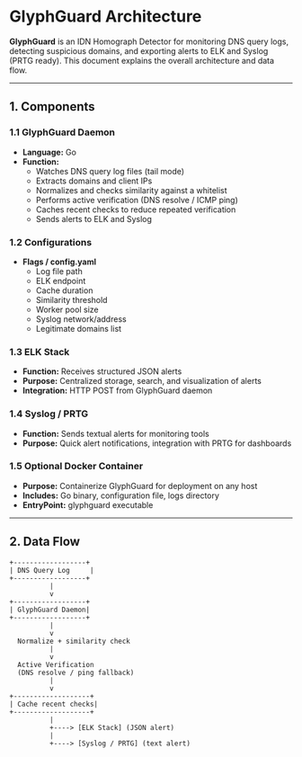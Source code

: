 # GlyphGuard Architecture

**GlyphGuard** is an IDN Homograph Detector for monitoring DNS query logs, detecting suspicious domains, and exporting alerts to ELK and Syslog (PRTG ready). This document explains the overall architecture and data flow.

---

## 1. Components

### 1.1 GlyphGuard Daemon
- **Language:** Go
- **Function:** 
  - Watches DNS query log files (tail mode)
  - Extracts domains and client IPs
  - Normalizes and checks similarity against a whitelist
  - Performs active verification (DNS resolve / ICMP ping)
  - Caches recent checks to reduce repeated verification
  - Sends alerts to ELK and Syslog

### 1.2 Configurations
- **Flags / config.yaml**
  - Log file path
  - ELK endpoint
  - Cache duration
  - Similarity threshold
  - Worker pool size
  - Syslog network/address
  - Legitimate domains list

### 1.3 ELK Stack
- **Function:** Receives structured JSON alerts
- **Purpose:** Centralized storage, search, and visualization of alerts
- **Integration:** HTTP POST from GlyphGuard daemon

### 1.4 Syslog / PRTG
- **Function:** Sends textual alerts for monitoring tools
- **Purpose:** Quick alert notifications, integration with PRTG for dashboards

### 1.5 Optional Docker Container
- **Purpose:** Containerize GlyphGuard for deployment on any host
- **Includes:** Go binary, configuration file, logs directory
- **EntryPoint:** glyphguard executable

---

## 2. Data Flow

```text
+------------------+
| DNS Query Log     |
+------------------+
          |
          v
+------------------+
| GlyphGuard Daemon|
+------------------+
          |
          v
  Normalize + similarity check
          |
          v
  Active Verification
  (DNS resolve / ping fallback)
          |
          v
+-------------------+
| Cache recent checks|
+-------------------+
          |
          +----> [ELK Stack] (JSON alert)
          |
          +----> [Syslog / PRTG] (text alert)
